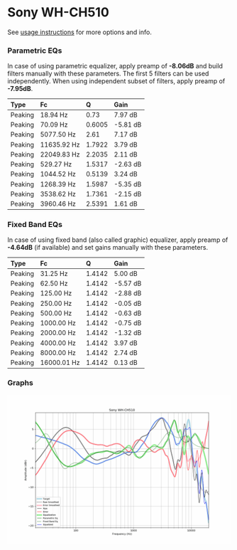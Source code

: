 # Sony WH-CH510
See [usage instructions](https://github.com/jaakkopasanen/AutoEq#usage) for more options and info.

### Parametric EQs
In case of using parametric equalizer, apply preamp of **-8.06dB** and build filters manually
with these parameters. The first 5 filters can be used independently.
When using independent subset of filters, apply preamp of **-7.95dB**.

| Type    | Fc          |      Q | Gain     |
|:--------|:------------|:-------|:---------|
| Peaking | 18.94 Hz    | 0.73   | 7.97 dB  |
| Peaking | 70.09 Hz    | 0.6005 | -5.81 dB |
| Peaking | 5077.50 Hz  | 2.61   | 7.17 dB  |
| Peaking | 11635.92 Hz | 1.7922 | 3.79 dB  |
| Peaking | 22049.83 Hz | 2.2035 | 2.11 dB  |
| Peaking | 529.27 Hz   | 1.5317 | -2.63 dB |
| Peaking | 1044.52 Hz  | 0.5139 | 3.24 dB  |
| Peaking | 1268.39 Hz  | 1.5987 | -5.35 dB |
| Peaking | 3538.62 Hz  | 1.7361 | -2.15 dB |
| Peaking | 3960.46 Hz  | 2.5391 | 1.61 dB  |

### Fixed Band EQs
In case of using fixed band (also called graphic) equalizer, apply preamp of **-4.64dB**
(if available) and set gains manually with these parameters.

| Type    | Fc          |      Q | Gain     |
|:--------|:------------|:-------|:---------|
| Peaking | 31.25 Hz    | 1.4142 | 5.00 dB  |
| Peaking | 62.50 Hz    | 1.4142 | -5.57 dB |
| Peaking | 125.00 Hz   | 1.4142 | -2.88 dB |
| Peaking | 250.00 Hz   | 1.4142 | -0.05 dB |
| Peaking | 500.00 Hz   | 1.4142 | -0.63 dB |
| Peaking | 1000.00 Hz  | 1.4142 | -0.75 dB |
| Peaking | 2000.00 Hz  | 1.4142 | -1.32 dB |
| Peaking | 4000.00 Hz  | 1.4142 | 3.97 dB  |
| Peaking | 8000.00 Hz  | 1.4142 | 2.74 dB  |
| Peaking | 16000.01 Hz | 1.4142 | 0.13 dB  |

### Graphs
![](./Sony%20WH-CH510.png)